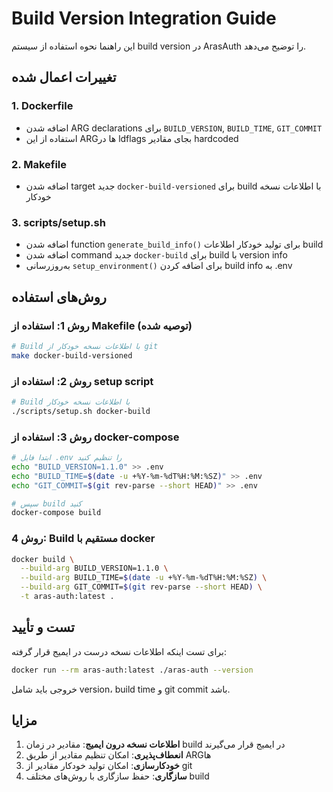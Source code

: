 # Build Version Integration Guide

این راهنما نحوه استفاده از سیستم build version در ArasAuth را توضیح می‌دهد.

## تغییرات اعمال شده

### 1. Dockerfile
- اضافه شدن ARG declarations برای `BUILD_VERSION`, `BUILD_TIME`, `GIT_COMMIT`
- استفاده از این ARGها در ldflags بجای مقادیر hardcoded

### 2. Makefile
- اضافه شدن target جدید `docker-build-versioned` برای build با اطلاعات نسخه خودکار

### 3. scripts/setup.sh
- اضافه شدن function `generate_build_info()` برای تولید خودکار اطلاعات build
- اضافه شدن command جدید `docker-build` برای build با version info
- به‌روزرسانی `setup_environment()` برای اضافه کردن build info به .env

## روش‌های استفاده

### روش 1: استفاده از Makefile (توصیه شده)
```bash
# Build با اطلاعات نسخه خودکار از git
make docker-build-versioned
```

### روش 2: استفاده از setup script
```bash
# Build با اطلاعات نسخه خودکار
./scripts/setup.sh docker-build
```

### روش 3: استفاده از docker-compose
```bash
# ابتدا فایل .env را تنظیم کنید
echo "BUILD_VERSION=1.1.0" >> .env
echo "BUILD_TIME=$(date -u +%Y-%m-%dT%H:%M:%SZ)" >> .env
echo "GIT_COMMIT=$(git rev-parse --short HEAD)" >> .env

# سپس build کنید
docker-compose build
```

### روش 4: Build مستقیم با docker
```bash
docker build \
  --build-arg BUILD_VERSION=1.1.0 \
  --build-arg BUILD_TIME=$(date -u +%Y-%m-%dT%H:%M:%SZ) \
  --build-arg GIT_COMMIT=$(git rev-parse --short HEAD) \
  -t aras-auth:latest .
```

## تست و تأیید

برای تست اینکه اطلاعات نسخه درست در ایمیج قرار گرفته:

```bash
docker run --rm aras-auth:latest ./aras-auth --version
```

خروجی باید شامل version، build time و git commit باشد.

## مزایا

1. **اطلاعات نسخه درون ایمیج**: مقادیر در زمان build در ایمیج قرار می‌گیرند
2. **انعطاف‌پذیری**: امکان تنظیم مقادیر از طریق ARGها
3. **خودکارسازی**: امکان تولید خودکار مقادیر از git
4. **سازگاری**: حفظ سازگاری با روش‌های مختلف build
